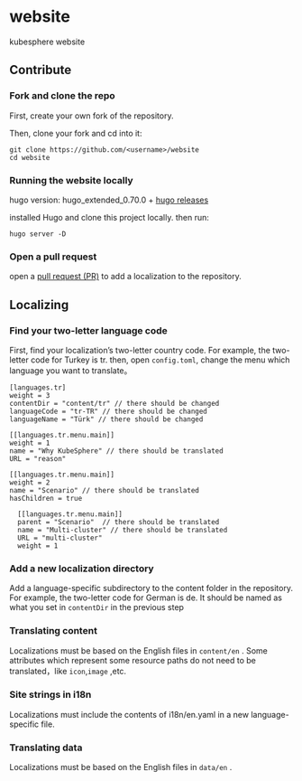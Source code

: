# website
kubesphere website

## Contribute

### Fork and clone the repo

First, create your own fork of the repository.

Then, clone your fork and cd into it:

```
git clone https://github.com/<username>/website
cd website
```

### Running the website locally

hugo version: hugo_extended_0.70.0 + [hugo releases](https://help.github.com/en/desktop/contributing-to-projects/creating-an-issue-or-pull-request#creating-a-new-pull-request)

installed Hugo and clone this project locally. then run:

```
hugo server -D
```

### Open a pull request

open a [pull request (PR)](https://help.github.com/en/desktop/contributing-to-projects/creating-an-issue-or-pull-request#creating-a-new-pull-request) to add a localization to the repository.

## Localizing

### Find your two-letter language code

First, find your localization’s two-letter country code. For example, the two-letter code for Turkey is tr. then, open `config.toml`, change the menu which language you want to translate。

```
[languages.tr]
weight = 3
contentDir = "content/tr" // there should be changed
languageCode = "tr-TR" // there should be changed
languageName = "Türk" // there should be changed

[[languages.tr.menu.main]]
weight = 1
name = "Why KubeSphere" // there should be translated
URL = "reason"

[[languages.tr.menu.main]]
weight = 2
name = "Scenario" // there should be translated
hasChildren = true

  [[languages.tr.menu.main]]
  parent = "Scenario"  // there should be translated
  name = "Multi-cluster" // there should be translated
  URL = "multi-cluster"
  weight = 1

```

### Add a new localization directory

Add a language-specific subdirectory to the content folder in the repository. For example, the two-letter code for German is de. It should be named as what you set in `contentDir` in the previous step

### Translating content

Localizations must be based on the English files in `content/en` . Some attributes which represent some resource paths do not need to be translated，like `icon`,`image` ,etc.

### Site strings in i18n

Localizations must include the contents of i18n/en.yaml in a new language-specific file.

### Translating data

Localizations must be based on the English files in `data/en` .
